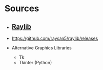 # Sources
- [Raylib](https://www.raylib.com/index.html)
    - 
- https://github.com/raysan5/raylib/releases

- Alternative Graphics Libraries
    - Tk
    - Tkinter (Python)